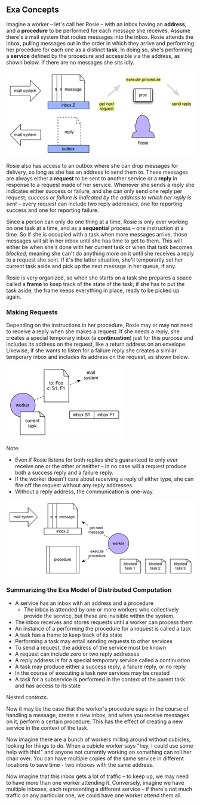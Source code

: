 ## Exa Concepts

Imagine a worker – let's call her Rosie – with an inbox having an **address**, and a **procedure** to be performed for each message she receives. Assume there's a mail system that routes messages into the inbox. Rosie attends the inbox, pulling messages out in the order in which they arrive and performing her procedure for each one as a distinct **task**. In doing so, she's performing a **service** defined by the procedure and accessible via the address, as shown below. If there are no messages she sits idly.

![an exa service](images/concepts1.png "an exa service")

Rosie also has access to an outbox where she can drop messages for delivery, so long as she has an address to send them to. These messages are always either a **request** to be sent to another service or a **reply** in response to a request made of her service. Whenever she sends a reply she indicates either success or failure, and she can only send one reply per request; *success or failure is indicated by the address to which her reply is sent* – every request can include two reply addresses, one for reporting success and one for reporting failure.

Since a person can only do one thing at a time, Rosie is only ever working on one task at a time, and as a **sequential** process – one instruction at a time. So if she is occupied with a task when more messages arrive, those messages will sit in her inbox until she has time to get to them. This will either be when she's done with her current task or when that task becomes *blocked*, meaning she can't do anything more on it until she receives a reply to a request she sent. If it's the latter situation, she'll temporarily set her current task aside and pick up the next message in her queue, if any.

Rosie is very organized, so when she starts on a task she prepares a space called a **frame** to keep track of the state of the task; if she has to put the task aside, the frame keeps everything in place, ready to be picked up again.

### Making Requests

Depending on the instructions in her procedure, Rosie may or may not need to receive a reply when she makes a request. If she needs a reply, she creates a special temporary inbox (a **continuation**) just for this purpose and includes its address on the request, like a return address on an envelope. Likewise, if she wants to listen for a failure reply she creates a similar temporary inbox and includes its address on the request, as shown below.

![a request](images/concepts2.png "an exa request")

Note:

- Even if Rosie listens for both replies she's guaranteed to only ever receive one or the other or neither – in no case will a request produce both a success reply and a failure reply.
- If the worker doesn't care about receiving a reply of either type, she can fire off the request without any reply addresses.
- Without a reply address, the communication is one-way.


![a suspended task](images/concepts3.png "a suspended request")

### Summarizing the Exa Model of Distributed Computation

- A service has an inbox with an address and a procedure
  - The inbox is attended by one or more workers who collectively provide the service, but these are invisible within the system.
- The inbox receives and stores requests until a worker can process them
- An instance of a performing the procedure for a request is called a task
- A task has a frame to keep track of its state
- Performing a task may entail sending requests to other services
- To send a request, the address of the service must be known
- A request can include zero or two reply addresses
- A reply address is for a special temporary service called a continuation
- A task may produce either a success reply, a failure reply, or no reply
- In the course of executing a task new services may be created
- A task for a subservice is performed in the context of the parent task and has access to its state



Nested contexts.

Now it may be the case that the worker's procedure says: in the course of handling a message, create a new inbox, and when you receive messages on it, perform a certain procedure. This has the effect of creating a new service in the context of the task.


Now imagine there are a bunch of workers milling around without cubicles, looking for things to do. When a cubicle worker says "hey, I could use some help with this!" and anyone not currently working on something can roll her chair over.  You can have multiple copies of the same service in different locations to save time - two inboxes with the same address.


Now imagine that this inbox gets a lot of traffic – to keep up, we may need to have more than one worker attending it. Conversely, imagine we have multiple inboxes, each representing a different service – if there's not much traffic on any particular one, we could have one worker attend them all.